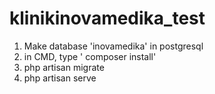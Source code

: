 # klinikinovamedika_test
1. Make database 'inovamedika' in postgresql
2. in CMD, type ' composer install'
3. php artisan migrate
4. php artisan serve
